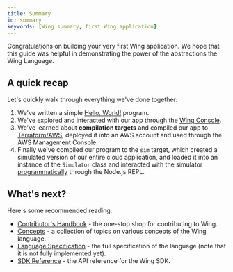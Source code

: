 ```yaml
---
title: Summary
id: summary
keywords: [Wing summary, first Wing application]
---
```


Congratulations on building your very first Wing application. We hope that this guide was helpful
in demonstrating the power of the abstractions the Wing Language.

## A quick recap

Let's quickly walk through everything we've done together:

1. We've written a simple [Hello, World!](./03-hello.md) program.
2. We've explored and interacted with our app through the [Wing Console](./04-console.md). 
3. We've learned about **compilation targets** and compiled our app to [Terraform/AWS](./05-aws.md), deployed it into an AWS account and used through the AWS Management Console.
4. Finally we've compiled our program to the `sim` target, which created a simulated version of our entire cloud application, and loaded it into an instance of the `Simulator` class and interacted with the simulator [programmatically](./06-simulator.md) through the Node.js REPL.

## What's next?

Here's some recommended reading:

- [Contributor's Handbook](../contributors/handbook) - the one-stop shop for contributing to Wing.
- [Concepts](../category/concepts) - a collection of topics on various concepts of the Wing language.
- [Language Specification](../reference/spec) - the full specification of the language
  (note that it is not fully implemented yet).
- [SDK Reference](../reference/sdk) - the API reference for the Wing SDK.




